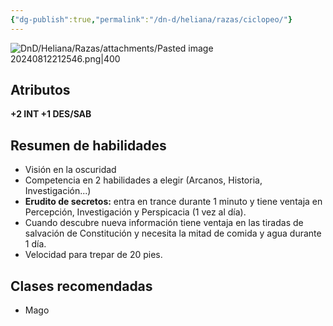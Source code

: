 ```yaml
---
{"dg-publish":true,"permalink":"/dn-d/heliana/razas/ciclopeo/"}
---
```


![DnD/Heliana/Razas/attachments/Pasted image 20240812212546.png|400](/img/user/DnD/Heliana/Razas/attachments/Pasted%20image%2020240812212546.png)

## Atributos
**+2 INT +1 DES/SAB**

## Resumen de habilidades
- Visión en la oscuridad
- Competencia en 2 habilidades a elegir (Arcanos, Historia, Investigación...)
- **Erudito de secretos:** entra en trance durante 1 minuto y tiene ventaja en Percepción, Investigación y Perspicacia (1 vez al día).
- Cuando descubre nueva información tiene ventaja en las tiradas de salvación de Constitución y necesita la mitad de comida y agua durante 1 día.
- Velocidad para trepar de 20 pies.

## Clases recomendadas
- Mago